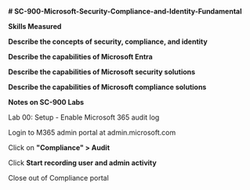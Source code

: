 **# SC-900-Microsoft-Security-Compliance-and-Identity-Fundamental**

**Skills Measured**

**Describe the concepts of security, compliance, and identity**

**Describe the capabilities of Microsoft Entra**

**Describe the capabilities of Microsoft security solutions**

**Describe the capabilities of Microsoft compliance solutions**

**Notes on SC-900 Labs**

Lab 00: Setup - Enable Microsoft 365 audit log

Login to M365 admin portal at admin.microsoft.com

Click on **"Compliance" > Audit**

Click **Start recording user and admin activity**

Close out of Compliance portal



